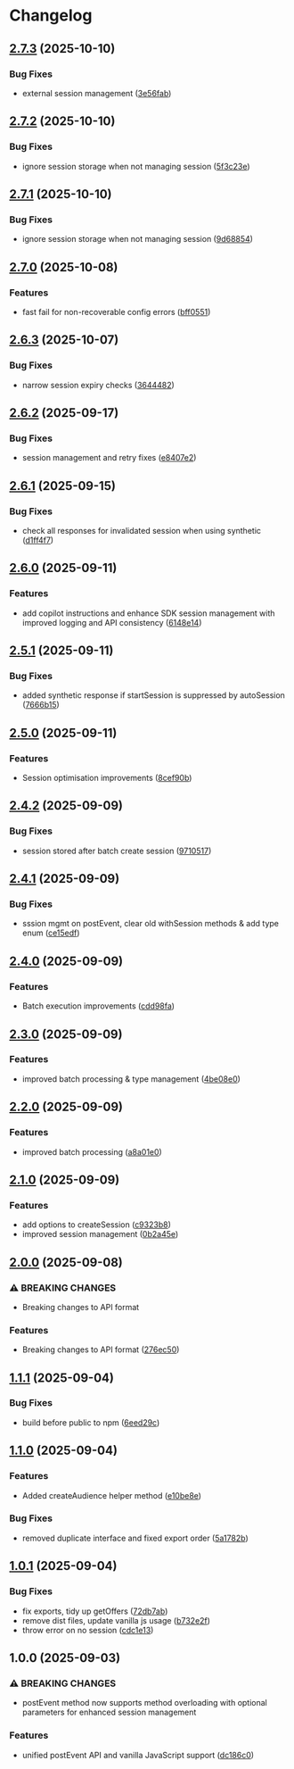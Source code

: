 # Changelog

## [2.7.3](https://github.com/HCL-CDP-TA/interact-web-sdk/compare/v2.7.2...v2.7.3) (2025-10-10)


### Bug Fixes

* external session management ([3e56fab](https://github.com/HCL-CDP-TA/interact-web-sdk/commit/3e56fab3415ba396abf4a434f1a598d9dab4e846))

## [2.7.2](https://github.com/HCL-CDP-TA/interact-web-sdk/compare/v2.7.1...v2.7.2) (2025-10-10)


### Bug Fixes

* ignore session storage when not managing session ([5f3c23e](https://github.com/HCL-CDP-TA/interact-web-sdk/commit/5f3c23e484589f07abfccdd4ed757bed605807e5))

## [2.7.1](https://github.com/HCL-CDP-TA/interact-web-sdk/compare/v2.7.0...v2.7.1) (2025-10-10)


### Bug Fixes

* ignore session storage when not managing session ([9d68854](https://github.com/HCL-CDP-TA/interact-web-sdk/commit/9d688543ca2bcbaf78eec4f53fc4d6e3bac0b82d))

## [2.7.0](https://github.com/HCL-CDP-TA/interact-web-sdk/compare/v2.6.3...v2.7.0) (2025-10-08)


### Features

* fast fail for non-recoverable config errors ([bff0551](https://github.com/HCL-CDP-TA/interact-web-sdk/commit/bff055139c671275051f8399f4caa4418a6bb2e8))

## [2.6.3](https://github.com/HCL-CDP-TA/interact-web-sdk/compare/v2.6.2...v2.6.3) (2025-10-07)


### Bug Fixes

* narrow session expiry checks ([3644482](https://github.com/HCL-CDP-TA/interact-web-sdk/commit/36444820fa41a9213b9c36c441a53cc82b0c10ac))

## [2.6.2](https://github.com/HCL-CDP-TA/interact-web-sdk/compare/v2.6.1...v2.6.2) (2025-09-17)


### Bug Fixes

* session management and retry fixes ([e8407e2](https://github.com/HCL-CDP-TA/interact-web-sdk/commit/e8407e20c112fe973b0dae17c70413598fc6b011))

## [2.6.1](https://github.com/HCL-CDP-TA/interact-web-sdk/compare/v2.6.0...v2.6.1) (2025-09-15)


### Bug Fixes

* check all responses for invalidated session when using synthetic ([d1ff4f7](https://github.com/HCL-CDP-TA/interact-web-sdk/commit/d1ff4f71e4ac91de9e82c7eb5e5c65c101ed4858))

## [2.6.0](https://github.com/HCL-CDP-TA/interact-web-sdk/compare/v2.5.1...v2.6.0) (2025-09-11)


### Features

* add copilot instructions and enhance SDK session management with improved logging and API consistency ([6148e14](https://github.com/HCL-CDP-TA/interact-web-sdk/commit/6148e1446bb8dbdf6fee842fe8e21e232d0159ba))

## [2.5.1](https://github.com/HCL-CDP-TA/interact-web-sdk/compare/v2.5.0...v2.5.1) (2025-09-11)


### Bug Fixes

* added synthetic response if startSession is suppressed by autoSession ([7666b15](https://github.com/HCL-CDP-TA/interact-web-sdk/commit/7666b15166c00a5c6254f97884562b802d4e177f))

## [2.5.0](https://github.com/HCL-CDP-TA/interact-web-sdk/compare/v2.4.2...v2.5.0) (2025-09-11)


### Features

* Session optimisation improvements ([8cef90b](https://github.com/HCL-CDP-TA/interact-web-sdk/commit/8cef90b0a8cfac82a6403aa14dcbc403779a53de))

## [2.4.2](https://github.com/HCL-CDP-TA/interact-web-sdk/compare/v2.4.1...v2.4.2) (2025-09-09)


### Bug Fixes

* session stored after batch create session ([9710517](https://github.com/HCL-CDP-TA/interact-web-sdk/commit/9710517f78320a5a25f0ea8f8e7b4d96554c8b44))

## [2.4.1](https://github.com/HCL-CDP-TA/interact-web-sdk/compare/v2.4.0...v2.4.1) (2025-09-09)


### Bug Fixes

* sssion mgmt on postEvent, clear old withSession methods & add type enum ([ce15edf](https://github.com/HCL-CDP-TA/interact-web-sdk/commit/ce15edfd6773f5816f2ac8baf76298afbfce007c))

## [2.4.0](https://github.com/HCL-CDP-TA/interact-web-sdk/compare/v2.3.0...v2.4.0) (2025-09-09)


### Features

* Batch execution improvements ([cdd98fa](https://github.com/HCL-CDP-TA/interact-web-sdk/commit/cdd98fa92a2fc25d8b5fe02408d09040abe3dd67))

## [2.3.0](https://github.com/HCL-CDP-TA/interact-web-sdk/compare/v2.2.0...v2.3.0) (2025-09-09)


### Features

* improved batch processing & type management ([4be08e0](https://github.com/HCL-CDP-TA/interact-web-sdk/commit/4be08e0db3012c4221b15607ffeb145ebb00211d))

## [2.2.0](https://github.com/HCL-CDP-TA/interact-web-sdk/compare/v2.1.0...v2.2.0) (2025-09-09)


### Features

* improved batch processing ([a8a01e0](https://github.com/HCL-CDP-TA/interact-web-sdk/commit/a8a01e08ba592c0c720a4ae16800f51b12007019))

## [2.1.0](https://github.com/HCL-CDP-TA/interact-web-sdk/compare/v2.0.0...v2.1.0) (2025-09-09)


### Features

* add options to createSession ([c9323b8](https://github.com/HCL-CDP-TA/interact-web-sdk/commit/c9323b885722441c5a1ec256ca5935ff658cb6fd))
* improved session management ([0b2a45e](https://github.com/HCL-CDP-TA/interact-web-sdk/commit/0b2a45e95dcaee3af301eba511d93fece505a42e))

## [2.0.0](https://github.com/HCL-CDP-TA/interact-web-sdk/compare/v1.1.1...v2.0.0) (2025-09-08)


### ⚠ BREAKING CHANGES

* Breaking changes to API format

### Features

* Breaking changes to API format ([276ec50](https://github.com/HCL-CDP-TA/interact-web-sdk/commit/276ec50c692931ddf08dc25febba329ed59681f5))

## [1.1.1](https://github.com/HCL-CDP-TA/interact-web-sdk/compare/v1.1.0...v1.1.1) (2025-09-04)


### Bug Fixes

* build before public to npm ([6eed29c](https://github.com/HCL-CDP-TA/interact-web-sdk/commit/6eed29c892b1bab97c3605405a30beb4e06dd977))

## [1.1.0](https://github.com/HCL-CDP-TA/interact-web-sdk/compare/v1.0.1...v1.1.0) (2025-09-04)


### Features

* Added createAudience helper method ([e10be8e](https://github.com/HCL-CDP-TA/interact-web-sdk/commit/e10be8e4f5d766a924e13de1b1fbfd6442025862))


### Bug Fixes

* removed duplicate interface and fixed export order ([5a1782b](https://github.com/HCL-CDP-TA/interact-web-sdk/commit/5a1782b31a7e90bb066a007f84f3a25ab3886126))

## [1.0.1](https://github.com/HCL-CDP-TA/interact-web-sdk/compare/v1.0.0...v1.0.1) (2025-09-04)


### Bug Fixes

* fix exports, tidy up getOffers ([72db7ab](https://github.com/HCL-CDP-TA/interact-web-sdk/commit/72db7abfdf1b4378aa938e7e87bcf9844ef26a2d))
* remove dist files, update vanilla js usage ([b732e2f](https://github.com/HCL-CDP-TA/interact-web-sdk/commit/b732e2f6bde50f55968ef3c1c2cd0010fb9f5db8))
* throw error on no session ([cdc1e13](https://github.com/HCL-CDP-TA/interact-web-sdk/commit/cdc1e13ed168eb35a6c46b66515c6d881603d8ed))

## 1.0.0 (2025-09-03)


### ⚠ BREAKING CHANGES

* postEvent method now supports method overloading with optional parameters for enhanced session management

### Features

* unified postEvent API and vanilla JavaScript support ([dc186c0](https://github.com/HCL-CDP-TA/interact-web-sdk/commit/dc186c01bb19a6c66cb64ebb55910ce64ec9fd2e))
